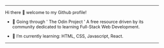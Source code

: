 -------

Hi there :wave: welcome to my Github profile!

- :telescope: Going through ' The Odin Project ' A free resource driven by its community dedicated to learning Full-Stack Web Development.

- :seedling: I’m currently learning: HTML, CSS, Javascript, React.

-------
